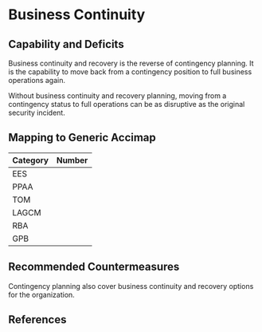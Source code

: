# Business Continuity 

## Capability and Deficits
Business continuity and recovery is the reverse of contingency planning.  It is the capability to move back from a contingency position to full business operations again.

Without business continuity and recovery planning, moving from a contingency status to full operations can be as disruptive as the original security incident.

## Mapping to Generic Accimap

|Category | Number |
| --- | --- |
|EES     |      |
|PPAA  | |
|TOM   ||
|LAGCM ||
|RBA   ||
|GPB   ||

## Recommended Countermeasures

Contingency planning also cover business continuity and recovery options for the organization.

## References
